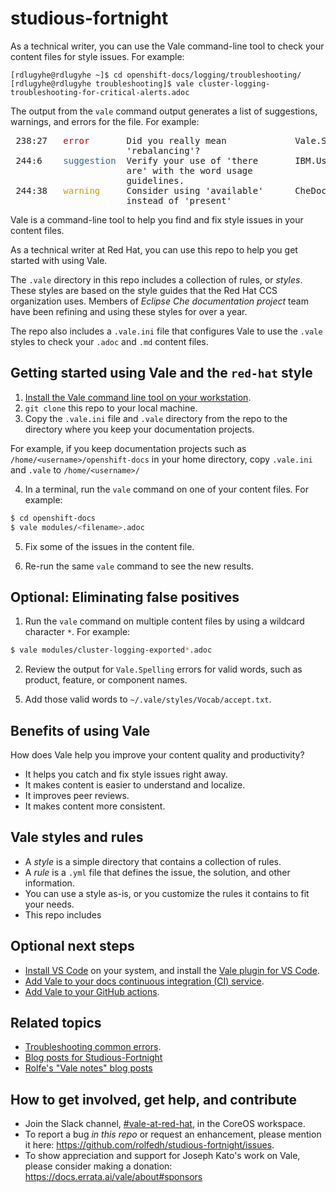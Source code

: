 # studious-fortnight

As a technical writer, you can use the Vale command-line tool to check your content files for style issues. For example:
```
[rdlugyhe@rdlugyhe ~]$ cd openshift-docs/logging/troubleshooting/
[rdlugyhe@rdlugyhe troubleshooting]$ vale cluster-logging-troubleshooting-for-critical-alerts.adoc
```
The output from the `vale` command output generates a list of suggestions, warnings, and errors for the file. For example:

<pre> 238:27   <font color="#CC0000">error</font>       Did you really mean             Vale.Spelling       
                      &apos;rebalancing&apos;?                                      
 244:6    <font color="#3465A4">suggestion</font>  Verify your use of &apos;there       IBM.Usage           
                      are&apos; with the word usage                            
                      guidelines.                                         
 244:38   <font color="#C4A000">warning</font>     Consider using &apos;available&apos;      CheDocs.CommonTerms
                      instead of &apos;present&apos;</pre>

Vale is a command-line tool to help you find and fix style issues in your content files.

As a technical writer at Red Hat, you can use this repo to help you get started with using Vale.

The `.vale` directory in this repo includes a collection of rules, or _styles_. These styles are based on the style guides that the Red Hat CCS organization uses. Members of _Eclipse Che documentation project_ team have been refining and using these styles for over a year.

The repo also includes a `.vale.ini` file that configures Vale to use the `.vale` styles to check your `.adoc` and `.md` content files.

## Getting started using Vale and the `red-hat` style

1. [Install the Vale command line tool on your workstation](https://docs.errata.ai/vale/install).
2. `git clone` this repo to your local machine.
3. Copy the `.vale.ini` file and `.vale` directory from the repo to the  directory where you keep your documentation projects.

  For example, if you keep documentation projects such as `/home/<username>/openshift-docs` in your home directory, copy `.vale.ini` and `.vale` to `/home/<username>/`

4. In a terminal, run the `vale` command on one of your content files. For example:
```bash
$ cd openshift-docs
$ vale modules/<filename>.adoc
```
5. Fix some of the issues in the content file.

6. Re-run the same `vale` command to see the new results.

## Optional: Eliminating false positives

1. Run the `vale` command on multiple content files by using a wildcard character `*`. For example:
```bash
$ vale modules/cluster-logging-exported*.adoc
```

2. Review the output for `Vale.Spelling` errors for valid words, such as product, feature, or component names.

<!-- 3. In your terminal window, open a new tab.

4. Make a vocabulary folder for you product by copying the `Che` folder in the `.vale/styles/Vocab` directory. For example:
```bash
$ cd ~/.vale/styles/Vocab/
$ cp -r Che Logging
```
 -->

5. Add those valid words to `~/.vale/styles/Vocab/accept.txt`.

## Benefits of using Vale

How does Vale help you improve your content quality and productivity?

* It helps you catch and fix style issues right away.
* It makes content is easier to understand and localize.
* It improves peer reviews.
* It makes content more consistent.

## Vale styles and rules

* A _style_ is a simple directory that contains a collection of rules.
* A _rule_ is a `.yml` file that defines the issue, the solution, and other information.
* You can use a style as-is, or you customize the rules it contains to fit your needs.
* This repo includes
<!-- * A _vocabulary_ is a simple directory that contains a collection of rules about your organization's -->


## Optional next steps

* [Install VS Code](https://code.visualstudio.com/docs/?dv=linux64_rpm) on your system, and install the [Vale plugin for VS Code](https://marketplace.visualstudio.com/items?itemName=errata-ai.vale-server).
* [Add Vale to your docs continuous integration (CI) service](https://docs.errata.ai/vale/install#using-vale-with-a-continuous-integration-ci-service).
* [Add Vale to your GitHub actions](https://github.com/errata-ai/vale-action).

## Related topics

* [Troubleshooting common errors](troubleshooting-common-errors.md).
* [Blog posts for Studious-Fortnight](vale-at-red-hat-blog.md)
* [Rolfe's "Vale notes" blog posts](https://rolfe.blog/category/vale/)

## How to get involved, get help, and contribute

* Join the Slack channel, [#vale-at-red-hat](https://coreos.slack.com/archives/C0218RXJK5E), in the CoreOS workspace.
* To report a bug _in this repo_ or request an enhancement, please mention it here: https://github.com/rolfedh/studious-fortnight/issues.
* To show appreciation and support for Joseph Kato's work on Vale, please consider making a donation: https://docs.errata.ai/vale/about#sponsors
